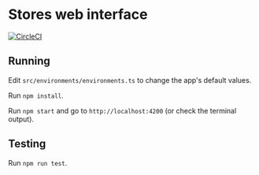 # Stores web interface

[![CircleCI](https://circleci.com/gh/h-vsble/stores-web/tree/master.svg?style=shield)](https://circleci.com/gh/h-vsble/stores-web/tree/master)

## Running

Edit `src/environments/environments.ts` to change the app's default values.

Run `npm install`.

Run `npm start` and go to `http://localhost:4200` (or check the terminal output).

## Testing

Run `npm run test`.